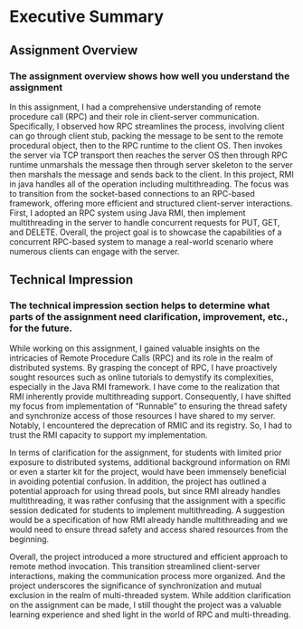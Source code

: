 # Executive Summary

## Assignment Overview

### The assignment overview shows how well you understand the assignment

In this assignment, I had a comprehensive understanding of remote procedure call (RPC) and their role in client-server communication. Specifically, I observed how RPC streamlines the process, involving client can go through client stub, packing the message to be sent to the remote procedural object, then to the RPC runtime to the client OS. Then invokes the server via TCP transport then reaches the server OS then through RPC runtime unmarshals the message then through server skeleton to the server then marshals the message and sends back to the client. In this project, RMI in java handles all of the operation including multithreading. The focus was to transition from the socket-based connections to an RPC-based framework, offering more efficient and structured client-server interactions. First, I adopted an RPC system using Java RMI, then implement multithreading in the server to handle concurrent requests for PUT, GET, and DELETE. Overall, the project goal is to showcase the capabilities of a concurrent RPC-based system to manage a real-world scenario where numerous clients can engage with the server.

## Technical Impression

### The technical impression section helps to determine what parts of the assignment need clarification, improvement, etc., for the future.

While working on this assignment, I gained valuable insights on the intricacies of Remote Procedure Calls (RPC) and its role in the realm of distributed systems. By grasping the concept of RPC, I have proactively sought resources such as online tutorials to demystify its complexities, especially in the Java RMI framework. I have come to the realization that RMI inherently provide multithreading support. Consequently, I have shifted my focus from implementation of “Runnable” to ensuring the thread safety and synchronize access of those resources I have shared to my server. Notably, I encountered the deprecation of RMIC and its registry. So, I had to trust the RMI capacity to support my implementation.

In terms of clarification for the assignment, for students with limited prior exposure to distributed systems, additional background information on RMI or even a starter kit for the project, would have been immensely beneficial in avoiding potential confusion. In addition, the project has outlined a potential approach for using thread pools, but since RMI already handles multithreading, it was rather confusing that the assignment with a specific session dedicated for students to implement multithreading. A suggestion would be a specification of how RMI already handle multithreading and we would need to ensure thread safety and access shared resources from the beginning.

Overall, the project introduced a more structured and efficient approach to remote method invocation. This transition streamlined client-server interactions, making the communication process more organized. And the project underscores the significance of synchronization and mutual exclusion in the realm of multi-threaded system. While addition clarification on the assignment can be made, I still thought the project was a valuable learning experience and shed light in the world of RPC and multi-threading.
